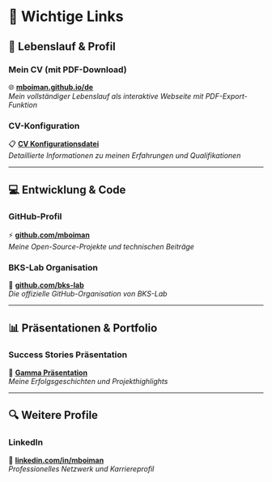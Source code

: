 
# 🔗 Wichtige Links

## 📄 Lebenslauf & Profil

### Mein CV (mit PDF-Download)

🌐 **[mboiman.github.io/de](https://mboiman.github.io/de/)**  
_Mein vollständiger Lebenslauf als interaktive Webseite mit PDF-Export-Funktion_

### CV-Konfiguration

📋 **[CV Konfigurationsdatei](config.cv.toml)**  
_Detaillierte Informationen zu meinen Erfahrungen und Qualifikationen_

---

## 💻 Entwicklung & Code

### GitHub-Profil

⚡ **[github.com/mboiman](https://github.com/mboiman)**  
_Meine Open-Source-Projekte und technischen Beiträge_

### BKS-Lab Organisation

🏢 **[github.com/bks-lab](https://github.com/bks-lab)**  
_Die offizielle GitHub-Organisation von BKS-Lab_

---

## 📊 Präsentationen & Portfolio

### Success Stories Präsentation

🎯 **[Gamma Präsentation](https://gamma.app/docs/Michael-Boiman-xv9axu8ruq5h99w)**  
_Meine Erfolgsgeschichten und Projekthighlights_

---

## 🔍 Weitere Profile

### LinkedIn

💼 **[linkedin.com/in/mboiman](https://www.linkedin.com/in/mboiman/)**  
_Professionelles Netzwerk und Karriereprofil_
